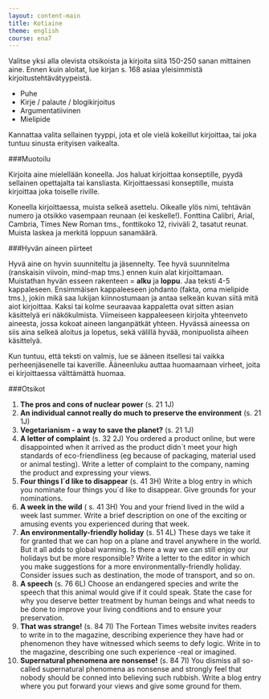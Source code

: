 ```yaml
---
layout: content-main
title: Kotiaine
theme: english
course: ena7
---
```


Valitse yksi alla olevista otsikoista ja kirjoita siitä 150-250 sanan mittainen aine. Ennen kuin aloitat, lue kirjan
s. 168 asiaa yleisimmistä kirjoitustehtävätyypeistä.

* Puhe
* Kirje / palaute / blogikirjoitus
* Argumentatiivinen
* Mielipide

Kannattaa valita sellainen tyyppi, jota et ole vielä kokeillut
kirjoittaa, tai joka tuntuu sinusta erityisen vaikealta.

###Muotoilu

Kirjoita aine mielellään koneella. Jos haluat kirjoittaa konseptille, pyydä sellainen opettajalta tai kansliasta.
Kirjoittaessasi konseptille, muista kirjoittaa joka toiselle riville.

Koneella kirjoittaessa, muista selkeä asettelu. Oikealle ylös nimi, tehtävän numero ja otsikko vasempaan reunaan
(ei keskelle!). Fonttina Calibri, Arial, Cambria, Times New Roman tms., fonttikoko 12, riviväli 2, tasatut reunat.
Muista laskea ja merkitä loppuun sanamäärä.

###Hyvän aineen piirteet

Hyvä aine on hyvin suunniteltu ja jäsennelty. Tee hyvä suunnitelma (ranskaisin viivoin, mind-map tms.) ennen kuin alat
kirjoittamaan. Muistathan hyvän esseen rakenteen = **alku** ja **loppu**. Jaa teksti 4-5 kappaleseen. Ensimmäisen
kappaleeseen johdanto (fakta, oma mielipide tms.), jokin mikä saa lukijan kiinnostumaan ja antaa selkeän kuvan siitä
mitä aiot kirjoittaa. Kaksi tai kolme seuraavaa kappaletta ovat sitten asian käsittelyä eri näkökulmista.
Viimeiseen kappaleeseen kirjoita yhteenveto aineesta, jossa kokoat aineen langanpätkät yhteen. Hyvässä aineessa on
siis aina selkeä aloitus ja lopetus, sekä välillä hyvää, monipuolista aiheen käsittelyä.

Kun tuntuu, että teksti on valmis, lue se ääneen itsellesi tai vaikka perheenjäsenelle tai kaverille.
Ääneenluku auttaa huomaamaan virheet, joita ei kirjoittaessa välttämättä huomaa.

###Otsikot

1. **The pros and cons of nuclear power** (s. 21 1J)
2. **An individual cannot really do much to preserve the environment** (s. 21 1J)
3. **Vegetarianism - a way to save the planet?** (s. 21 1J)
4. **A letter of complaint** (s. 32 2J)
    You ordered a product online, but were disappointed when it arrived as the product didn´t meet your high standards
    of eco-friendliness (eg because of packaging, material used or animal testing). Write a letter of complaint to the
    company, naming the product and expressing your views.
5. **Four things I´d like to disappear** (s. 41 3H)
    Write a blog entry in which you nominate four things you´d like to disappear. Give grounds for your nominations.
6. **A week in the wild** ( s. 41 3H)
    You and your friend lived in the wild a week last summer. Write a brief description on one of the exciting or
    amusing events you experienced during that week.
7. **An environmentally-friendly holiday** (s. 51 4L)
    These days we take it for granted that we can hop on a plane and travel anywhere in the world. But it all adds to
    global warming. Is there a way we can still enjoy our holidays but be more responsible? Write a letter to the editor
    in which you make suggestions for a more environmentally-friendly holiday. Consider issues such as destination, the
    mode of transport, and so on.
8. **A speech** (s. 76 6L)
    Choose an endangered species and write the speech that this animal would give if it could speak. State the case for
    why you deserve better treatment by human beings and what needs to be done to improve your living conditions and to
    ensure your preservation.
9. **That was strange!** (s. 84 7I)
    The Fortean Times website invites readers to write in to the magazine, describing experience they have had or
    phenomenon they have witnessed which seems to defy logic. Write in to the magazine, describing one such experience
    -real or imagined.
10. **Supernatural phenomena are nonsense!** (s. 84 7I)
    You dismiss all so-called supernatural phenomena as nonsense and strongly feel that nobody should be conned into
    believing such rubbish. Write a blog entry where you put forward your views and give some ground for them.
